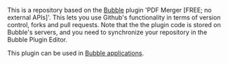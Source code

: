 This is a repository based on the [Bubble](https://bubble.io) plugin 'PDF Merger [FREE; no external APIs]'. This lets you use Github's functionality in terms of version control, forks and pull requests. Note that the the plugin code is stored on Bubble's servers, and you need to synchronize your repository in the Bubble Plugin Editor. 

 This plugin can be used in [Bubble applications](https://bubble.io).